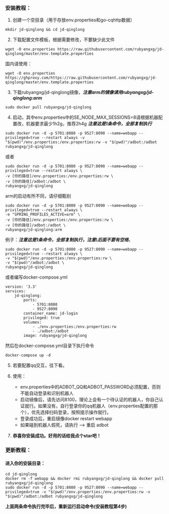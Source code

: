 ### 安装教程：
1. 创建一个空目录（用于存放env.properties和go-cqhttp数据）
```
mkdir jd-qinglong && cd jd-qinglong
```
2. 下载配置文件模板，根据需要修改，不要缺少此文件
```
wget -O env.properties https://raw.githubusercontent.com/rubyangxg/jd-qinglong/master/env.template.properties
```
国内请使用：
```
wget -O env.properties https://ghproxy.com/https://raw.githubusercontent.com/rubyangxg/jd-qinglong/master/env.template.properties
```
3. 下载rubyangxg/jd-qinglong镜像，**_注意arm的镜像请用rubyangxg/jd-qinglong:arm_**
```
sudo docker pull rubyangxg/jd-qinglong
```
4. 启动，其中env.properties中的SE_NODE_MAX_SESSIONS=8请根据机器配置改，机器要求最少1h2g，推荐2h4g **_注意这是1条命令，全部复制执行_**
```
sudo docker run -d -p 5701:8080 -p 9527:8090 --name=webapp --privileged=true --restart always -v "$(pwd)"/env.properties:/env.properties:rw -v "$(pwd)"/adbot:/adbot rubyangxg/jd-qinglong
```
或者
```
sudo docker run -d -p 5701:8080 -p 9527:8090 --name=webapp --privileged=true --restart always \
-v [你的路径]/env.properties:/env.properties:rw \
-v [你的路径]/adbot:/adbot \
rubyangxg/jd-qinglong
```
arm的启动有所不同，请仔细甄别
```
sudo docker run -d -p 5701:8080 -p 9527:8090 --name=webapp --privileged=true --restart always \
-e "SPRING_PROFILES_ACTIVE=arm" \
-v [你的路径]/env.properties:/env.properties:rw \
-v [你的路径]/adbot:/adbot \
rubyangxg/jd-qinglong:arm
```
例子：**_注意这是1条命令，全部复制执行，注意\后面不要有空格_**，
```
sudo docker run -d -p 5701:8080 -p 9527:8090 --name=webapp --privileged=true --restart always \
-v "$(pwd)"/env.properties:/env.properties:rw \
-v "$(pwd)"/adbot:/adbot \
rubyangxg/jd-qinglong
``` 
或者编写docker-compose.yml
```
version: '3.3'
services:
    jd-qinglong:
        ports:
            - 5701:8080
            - 9527:8090
        container_name: jd-login
        privileged: true
        volumes:
            - ./env.properties:/env.properties:rw
            - ./adbot:/adbot
        image: rubyangxg/jd-qinglong
```
然后在docker-compose.yml目录下执行命令
```
docker-compose up -d
```
5. 若要配置qq交互，往下看。
6. 使用：
    * env.properties中的ADBOT_QQ和ADBOT_PASSWORD必须配置，否则不能自动登录和识别机器人
    * 启动镜像后，请先访问8100，理论上会有一个待认证的机器人，你自己认证就行。如果没有，自行登录你的qq机器人（env.properties配置的那个），优先选择扫码登录，按照提示操作就行。
    * 登录成功后，重启镜像docker restart webapp
    * 如果碰到机器人假死，请执行 --> 重启 adbot
    
7. **恭喜你安装成功。好用的话给我点个star吧！**
### 更新教程：
#### 进入你的安装目录：
```
cd jd-qinglong
docker rm -f webapp && docker rmi rubyangxg/jd-qinglong && docker pull rubyangxg/jd-qinglong
sudo docker run -d -p 5701:8080 -p 9527:8090 --name=webapp --privileged=true -v "$(pwd)"/env.properties:/env.properties:rw -v "$(pwd)"/adbot:/adbot rubyangxg/jd-qinglong
```
**上面两条命令执行完毕后，重新运行启动命令(安装教程第4步)**
